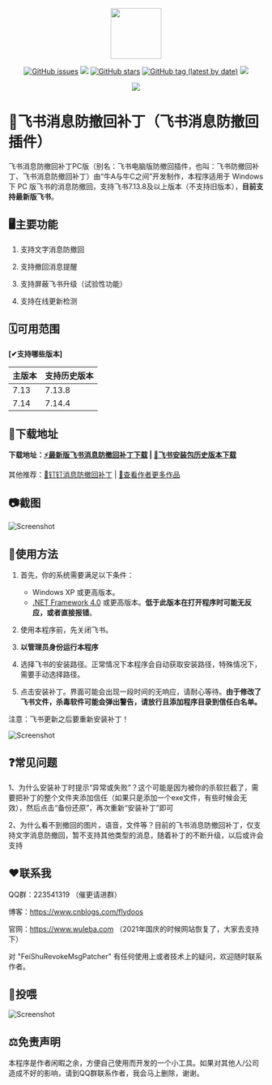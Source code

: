 <p align="center">
	<a><img width="100px" src="https://cdn.jsdelivr.net/gh/flydoos/FeiShuRevokeMsgPatcher/Images/Logo.png"/></a>
</p>
<p align="center">
	<a href="https://github.com/flydoos/FeiShuRevokeMsgPatcher/issues"><img alt="GitHub issues" src="https://img.shields.io/github/issues/flydoos/FeiShuRevokeMsgPatcher?style=flat-square"></a>
	<a href="https://www.microsoft.com/zh-cn/download/confirmation.aspx?id=17718"><img src="https://img.shields.io/badge/platform-windows-lightgrey.svg?style=flat-square"/></a>
	<a href="https://github.com/flydoos/FeiShuRevokeMsgPatcher/stargazers"><img alt="GitHub stars" src="https://img.shields.io/github/stars/flydoos/FeiShuRevokeMsgPatcher?style=flat-square"></a>
	<a href="https://github.com/flydoos/FeiShuRevokeMsgPatcher/tags"><img alt="GitHub tag (latest by date)" src="https://img.shields.io/github/v/tag/flydoos/FeiShuRevokeMsgPatcher?style=flat-square"></a>
	<a href="https://github.com/flydoos/FeiShuRevokeMsgPatcher/releases"><img src="https://img.shields.io/github/downloads/flydoos/FeiShuRevokeMsgPatcher/total.svg?style=flat-square"/></a>
</p>
<p align="center">
	<img src="https://cdn.jsdelivr.net/gh/flydoos/FeiShuRevokeMsgPatcher/Images/ClickStar.png"/>
</p>

# 👀飞书消息防撤回补丁（飞书消息防撤回插件）

飞书消息防撤回补丁PC版（别名：飞书电脑版防撤回插件，也叫：飞书防撤回补丁、飞书消息防撤回补丁）由“牛A与牛C之间”开发制作，本程序适用于 Windows 下 PC 版飞书的消息防撤回，支持飞书7.13.8及以上版本（不支持旧版本），**目前支持最新版飞书**。

## 🖥️主要功能

01. 支持文字消息防撤回

02. 支持撤回消息提醒

03. 支持屏蔽飞书升级（试验性功能）

04. 支持在线更新检测

## 🗓️可用范围

**[✔支持哪些版本]**

| 主版本 | 支持历史版本 |
|  ---- | ---- |
| 7.13 | 7.13.8 |
| 7.14 | 7.14.4 |

## 🔗下载地址

**下载地址：[⚡️最新版飞书消息防撤回补丁下载](https://github.com/flydoos/FeiShuRevokeMsgPatcher/releases/latest) | [📖飞书安装包历史版本下载](https://www.wuleba.com/?p=2627)**

其他推荐：[🦇钉钉消息防撤回补丁](https://github.com/flydoos/DingTalkRevokeMsgPatcher) | [🔖查看作者更多作品](https://github.com/flydoos)

## 📷截图

![Screenshot](https://cdn.jsdelivr.net/gh/flydoos/FeiShuRevokeMsgPatcher/Images/Screenshot.png)

## 🔨使用方法

1. 首先，你的系统需要满足以下条件：

    * Windows XP 或更高版本。
    * [.NET Framework 4.0](https://www.microsoft.com/zh-cn/download/confirmation.aspx?id=17718) 或更高版本。**低于此版本在打开程序时可能无反应，或者直接报错**。

2. 使用本程序前，先关闭飞书。

3. **以管理员身份运行本程序**

4. 选择飞书的安装路径。正常情况下本程序会自动获取安装路径，特殊情况下，需要手动选择路径。

5. 点击安装补丁。界面可能会出现一段时间的无响应，请耐心等待。**由于修改了飞书文件，杀毒软件可能会弹出警告，请放行且添加程序目录到信任白名单。**

注意：飞书更新之后要重新安装补丁！

![Screenshot](https://cdn.jsdelivr.net/gh/flydoos/FeiShuRevokeMsgPatcher/Images/Revoke.jpg)

## ❓常见问题

1、为什么安装补丁时提示“异常或失败”？这个可能是因为被你的杀软拦截了，需要把补丁的整个文件夹添加信任（如果只是添加一个exe文件，有些时候会无效），然后点击“备份还原”，再次重新“安装补丁”即可

2、为什么看不到撤回的图片，语音，文件等？目前的飞书消息防撤回补丁，仅支持文字消息防撤回，暂不支持其他类型的消息，随着补丁的不断升级，以后或许会支持

## ❤联系我

QQ群：223541319 （催更请进群）

博客：https://www.cnblogs.com/flydoos

官网：https://www.wuleba.com （2021年国庆的时候网站恢复了，大家去支持下）

对 "FeiShuRevokeMsgPatcher" 有任何使用上或者技术上的疑问，欢迎随时联系作者。

## 🧧投喂

![Screenshot](https://cdn.jsdelivr.net/gh/flydoos/WinASAR/Images/Donate.png)

## ⚖️免责声明

本程序是作者闲暇之余，方便自己使用而开发的一个小工具。如果对其他人/公司造成不好的影响，请到QQ群联系作者，我会马上删除，谢谢。
